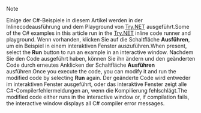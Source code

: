 
> [!NOTE]
> <span data-ttu-id="779f5-101">Einige der C#-Beispiele in diesem Artikel werden in der Inlinecodeausführung und dem Playground von [Try.NET](https://try.dot.net) ausgeführt.</span><span class="sxs-lookup"><span data-stu-id="779f5-101">Some of the C# examples in this article run in the [Try.NET](https://try.dot.net) inline code runner and playground.</span></span> <span data-ttu-id="779f5-102">Wenn vorhanden, klicken Sie auf die Schaltfläche **Ausführen**, um ein Beispiel in einem interaktiven Fenster auszuführen.</span><span class="sxs-lookup"><span data-stu-id="779f5-102">When present, select the **Run** button to run an example in an interactive window.</span></span> <span data-ttu-id="779f5-103">Nachdem Sie den Code ausgeführt haben, können Sie ihn ändern und den geänderten Code durch erneutes Anklicken der Schaltfläche **Ausführen** ausführen.</span><span class="sxs-lookup"><span data-stu-id="779f5-103">Once you execute the code, you can modify it and run the modified code by selecting **Run** again.</span></span> <span data-ttu-id="779f5-104">Der geänderte Code wird entweder im interaktiven Fenster ausgeführt, oder das interaktive Fenster zeigt alle C#-Compilerfehlermeldungen an, wenn die Kompilierung fehlschlägt.</span><span class="sxs-lookup"><span data-stu-id="779f5-104">The modified code either runs in the interactive window or, if compilation fails, the interactive window displays all C# compiler error messages.</span></span>  